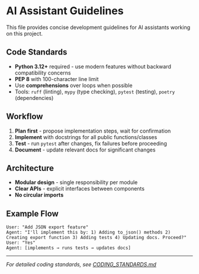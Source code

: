 # AI Assistant Guidelines

This file provides concise development guidelines for AI assistants working on this project.

## Code Standards
- **Python 3.12+** required - use modern features without backward compatibility concerns
- **PEP 8** with 100-character line limit
- Use **comprehensions** over loops when possible
- Tools: `ruff` (linting), `mypy` (type checking), `pytest` (testing), `poetry` (dependencies)

## Workflow
1. **Plan first** - propose implementation steps, wait for confirmation
2. **Implement** with docstrings for all public functions/classes
3. **Test** - run `pytest` after changes, fix failures before proceeding
4. **Document** - update relevant docs for significant changes

## Architecture
- **Modular design** - single responsibility per module
- **Clear APIs** - explicit interfaces between components
- **No circular imports**

## Example Flow
```
User: "Add JSON export feature"
Agent: "I'll implement this by: 1) Adding to_json() methods 2) Creating export function 3) Adding tests 4) Updating docs. Proceed?"
User: "Yes"
Agent: [implements → runs tests → updates docs]
```

---

*For detailed coding standards, see [CODING_STANDARDS.md](./CODING_STANDARDS.md)*
